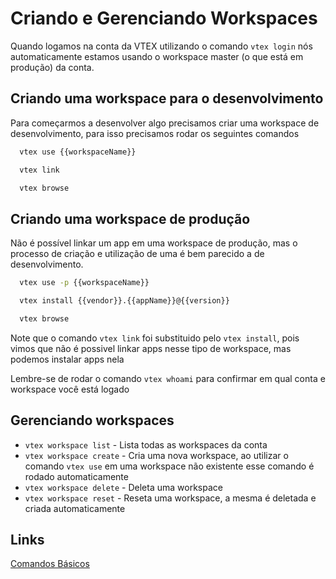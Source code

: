 # Criando e Gerenciando Workspaces
Quando logamos na conta da VTEX utilizando o comando `vtex login` nós automaticamente estamos usando o workspace master (o que está em produção) da conta.

## Criando uma workspace para o desenvolvimento
Para começarmos a desenvolver algo precisamos criar uma workspace de desenvolvimento, para isso precisamos rodar os seguintes comandos

```bash
  vtex use {{workspaceName}}
```

```bash
  vtex link
```

```bash
  vtex browse
```

## Criando uma workspace de produção
Não é possível linkar um app em uma workspace de produção, mas o processo de criação e utilização de uma é bem parecido a de desenvolvimento.
```bash
  vtex use -p {{workspaceName}} 
``` 
```bash
  vtex install {{vendor}}.{{appName}}@{{version}}
```
```bash
  vtex browse
```
Note que o comando `vtex link` foi substituido pelo `vtex install`, pois vimos que não é possivel linkar apps nesse tipo de workspace, mas podemos instalar apps nela

Lembre-se de rodar o comando `vtex whoami` para confirmar em qual conta e workspace você está logado

## Gerenciando workspaces
* `vtex workspace list` - Lista todas as workspaces da conta
* `vtex workspace create` - Cria uma nova workspace, ao utilizar o comando `vtex use` em uma workspace não existente esse comando é rodado automaticamente 
* `vtex workspace delete` - Deleta uma workspace
* `vtex workspace reset` - Reseta uma workspace, a mesma é deletada e criada automaticamente 

## Links
[Comandos Básicos](../docs/pt/cli/02_comandos.md)